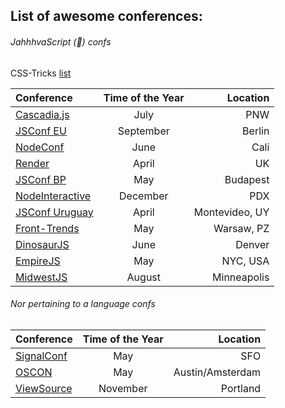 ## List of awesome conferences:

###### JahhhvaScript (:maple_leaf:) confs

CSS-Tricks [list](https://css-tricks.com/2016-front-end-conferences/)

| Conference | Time of the Year | Location |
| :------------ |:---------------:| -----:|
| [Cascadia.js](https://twitter.com/cascadiajs) | July | PNW |
| [JSConf EU](https://twitter.com/jsconfeu) | September | Berlin |
| [NodeConf](https://twitter.com/nodeconf) | June | Cali |
| [Render](https://twitter.com/render_conf)| April | UK |
| [JSConf BP](https://twitter.com/jsconfbp) | May | Budapest |
| [NodeInteractive](http://events.linuxfoundation.org/events/node-interactive) | December | PDX |
| [JSConf Uruguay](https://jsconf.uy/talks) | April | Montevideo, UY | 
| [Front-Trends](https://2016.front-trends.com/speaking-at-front-trends/) | May | Warsaw, PZ | 
| [DinosaurJS](http://dinosaurjs.org/) | June | Denver |
| [EmpireJS](http://2016.empirejs.org/) | May | NYC, USA |
| [MidwestJS](http://midwestjs.com/) | August | Minneapolis |

###### Nor pertaining to a language confs 

| Conference | Time of the Year | Location |
| :------------ |:---------------:| -----:|
| [SignalConf](https://twitter.com/signalconf) | May | SFO |
| [OSCON](https://twitter.com/oscon) | May | Austin/Amsterdam |
| [ViewSource](https://viewsourceconf.org/) | November | Portland |
